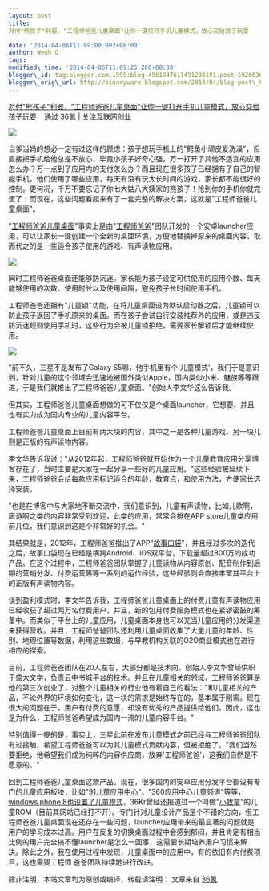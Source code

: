 ```yaml
--- 
layout: post 
title:
对付"熊孩子"利器，"工程师爸爸儿童桌面"让你一键打开手机儿童模式，放心交给孩子玩耍

date: '2014-04-06T11:09:00.002+08:00' 
author: Wenh Q
tags:
modified\_time: '2014-04-06T11:09:25.260+08:00' 
blogger\_id: tag:blogger.com,1999:blog-4961947611491238191.post-5926630882233402711
blogger\_orig\_url: http://binaryware.blogspot.com/2014/04/blog-post\_6.html
---
```

[对付"熊孩子"利器，"工程师爸爸儿童桌面"让你一键打开手机儿童模式，放心交给孩子玩耍](http://www.36kr.com/p/210959.html) 
  通过 [36氪 | 关注互联网创业](http://www.36kr.com/)





![](https://images-blogger-opensocial.googleusercontent.com/gadgets/proxy?url=http%3A%2F%2Fa.36krcnd.com%2Fphoto%2F2014%2Fe8189ce14d3bef28945d7644bb111224.png&container=blogger&gadget=a&rewriteMime=image%2F*)



当爹当妈的想必一定有过这样的顾虑：孩子想玩手机上的"鳄鱼小顽皮爱洗澡"，但直接把手机给他总是不放心，毕竟小孩子好奇心强，万一打开了其他不适宜的应用怎么办？万一点到了应用内的支付怎么办？而且现在很多孩子已经拥有了自己的智能手机，他们使用了哪些应用，每天有没有玩太长时间的游戏，家长都不能很好的控制。更何况，千万不要忘记了你七大姑八大姨家的熊孩子！抢到你的手机你就完蛋了！而现在，这些问题看起来有了一套完整的解决方案，这就是"工程师爸爸儿童桌面"。



"[工程师爸爸儿童桌面](http://www.idaddy.cn/product.html)"事实上是由"[工程师爸爸](http://www.idaddy.cn/)"团队开发的一个安卓launcher应用，可以让家长一键创建一个全新的桌面环境，方便地替换掉原来的桌面内容，取而代之的是一些适合孩子使用的游戏、有声读物应用。



![](https://images-blogger-opensocial.googleusercontent.com/gadgets/proxy?url=http%3A%2F%2Fa.36krcnd.com%2Fphoto%2F2014%2Fda6c008915fa5eccf0e8446d2401cb1c.jpg&container=blogger&gadget=a&rewriteMime=image%2F*)



同时工程师爸爸桌面还能够防沉迷。家长能为孩子设定可供使用的应用个数、每天能够使用的次数、使用时长以及使用间隔，避免孩子长时间使用手机。



工程师爸爸还拥有"儿童锁"功能，在将儿童桌面设为默认启动器之后，儿童锁可以防止孩子返回了手机原来的桌面。而在孩子尝试自行安装推荐外的应用，或是违反防沉迷规则使用手机时，这些行为会被儿童锁拒绝，需要家长解锁后才能继续使用。



![](https://images-blogger-opensocial.googleusercontent.com/gadgets/proxy?url=http%3A%2F%2Fa.36krcnd.com%2Fphoto%2F2014%2Ffdd12cfd15c5f4223cc6fdf1f669c376.jpg&container=blogger&gadget=a&rewriteMime=image%2F*)



"前不久，三星不是发布了Galaxy
S5嘛，他手机里有个'儿童模式'，我们于是意识到，针对儿童的这个领域会迅速地被国外类似Apple，国内类似小米、魅族等等跟进，于是我们就推出了工程师爸爸儿童桌面。"创始人李文华这么告诉我。



但其实，工程师爸爸儿童桌面想做的可不仅仅是个桌面launcher，它想要、并且也有实力成为国内专业的儿童内容平台。



工程师爸爸儿童桌面上目前有两大块的内容，其中之一是各种儿童游戏，另一块儿则是正版的有声读物内容。



李文华告诉我说："从2012年起，工程师爸爸就开始作为一个儿童教育应用分享博客存在了，当时主要是大家在一起分享一些好的儿童应用。"这些经验被延续下来，工程师爸爸会给每款应用标记适合的年龄，教育点，和使用方法，方便家长选择安装。



"也是在博客中与大家地不断交流中，我们意识到，儿童有声读物，比如儿歌啊，唐诗啊之类的内容非常受到欢迎，此类的应用，常常会排在APP
store儿童类应用前几位，我们意识到这是个非常好的机会。"



其结果就是，2012年，工程师爸爸推出了APP"[故事口袋](http://baike.baidu.com/link?url=ayyAexcIhfVV5l07NauMnZW3hvVDfZ7AbPUMyQgG5gb_ckgzrIx8Ady7gNUJ0ydI-sU_6wD-piC8LZSbQgyYva)"，并且经过多次的迭代之后，故事口袋现在已经是横跨Android、iOS双平台，下载量超过800万的成功产品。在这个过程中，工程师爸爸团队掌握了儿童读物从内容原创、配音制作到后期的营销分发、付费运营等等一系列的运作经验，这些经验则会直接丰富其平台上的正版有声读物内容。



谈到盈利模式时，李文华告诉我，工程师爸爸儿童桌面上的付费儿童有声读物应用已经收获了超过两万名付费用户，并且，新的包月付费服务模式也在紧锣密鼓的筹备中。而类似于平台上的儿童应用，儿童桌面本身也可以充当儿童应用的分发渠道来获得营收。并且，工程师爸爸团队还利用儿童桌面收集了大量儿童的年龄、性别、地理位置等数据，利用这些数据，与早教机构关联的O2O商业模式也在进行相应的探索。



目前，工程师爸爸团队在20人左右，大部分都是技术向。创始人李文华曾经供职于盛大文学，负责云中书城平台的技术。并且在儿童相关的领域，工程师爸爸算是他的第三次创业了，对整个儿童相关的行业他有着自己的看法："和儿童相关的产品，不论外界的环境如何变化，这一块的需求是始终存在的，基本属于刚需。现在很大的问题在于，用户有付费的意愿，却没有优秀的产品提供给他们。因此，这也是为什么，工程师爸爸希望成为国内一流的儿童内容平台。"



特别值得一提的是，事实上，三星此前在发布儿童模式之前已经与工程师爸爸团队有过接触，希望工程师爸爸可以为其儿童模式贡献内容，但被拒绝了。"我们当然要拒绝，他希望我们成为纯粹的内容供应商，放弃'工程师爸爸'，这我们自然是不愿意的。"



回到工程师爸爸儿童桌面这款产品。现在，很多国内的安卓应用分发平台都设有专门的儿童应用板块，比如"[91儿童应用中心](http://ibaby.91.com/)"、"360应用中心儿童频道"等等，[windows
phone
8也设置了儿童模式](http://www.36kr.com/p/149426.html)，36Kr曾经还报道过一个叫做"[小牧童](http://www.36kr.com/p/146204.html)"的儿童ROM（目前其网站已经打不开）。专门针对儿童设计产品是个不错的方向，但工程师爸爸儿童桌面现在还存在一些问题，launcher应用带来的最显著的问题就是用户的学习成本过高。用户在反复的切换桌面过程中会感到郁闷，并且肯定有相当比例的用户完全搞不懂launcher是怎么一回事，这需要长期培养用户习惯来解决。除此之外，我在使用过程中发现，儿童桌面中的应用中，有的依旧有内付费项目，这也需要工程师
爸爸团队持续地进行改进。



除非注明，本站文章均为原创或编译，转载请注明： 文章来自
[36氪](http://www.36kr.com/)
